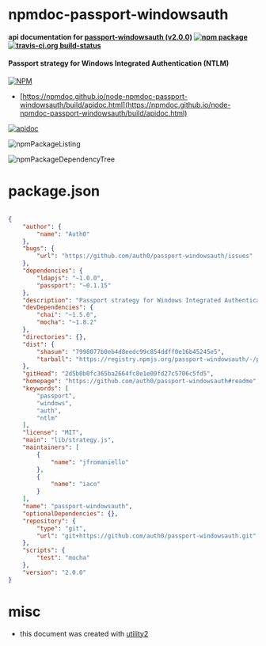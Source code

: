# npmdoc-passport-windowsauth

#### api documentation for  [passport-windowsauth (v2.0.0)](https://github.com/auth0/passport-windowsauth#readme)  [![npm package](https://img.shields.io/npm/v/npmdoc-passport-windowsauth.svg?style=flat-square)](https://www.npmjs.org/package/npmdoc-passport-windowsauth) [![travis-ci.org build-status](https://api.travis-ci.org/npmdoc/node-npmdoc-passport-windowsauth.svg)](https://travis-ci.org/npmdoc/node-npmdoc-passport-windowsauth)

#### Passport strategy for Windows Integrated Authentication (NTLM)

[![NPM](https://nodei.co/npm/passport-windowsauth.png?downloads=true&downloadRank=true&stars=true)](https://www.npmjs.com/package/passport-windowsauth)

- [https://npmdoc.github.io/node-npmdoc-passport-windowsauth/build/apidoc.html](https://npmdoc.github.io/node-npmdoc-passport-windowsauth/build/apidoc.html)

[![apidoc](https://npmdoc.github.io/node-npmdoc-passport-windowsauth/build/screenCapture.buildCi.browser.%252Ftmp%252Fbuild%252Fapidoc.html.png)](https://npmdoc.github.io/node-npmdoc-passport-windowsauth/build/apidoc.html)

![npmPackageListing](https://npmdoc.github.io/node-npmdoc-passport-windowsauth/build/screenCapture.npmPackageListing.svg)

![npmPackageDependencyTree](https://npmdoc.github.io/node-npmdoc-passport-windowsauth/build/screenCapture.npmPackageDependencyTree.svg)



# package.json

```json

{
    "author": {
        "name": "Auth0"
    },
    "bugs": {
        "url": "https://github.com/auth0/passport-windowsauth/issues"
    },
    "dependencies": {
        "ldapjs": "~1.0.0",
        "passport": "~0.1.15"
    },
    "description": "Passport strategy for Windows Integrated Authentication (NTLM)",
    "devDependencies": {
        "chai": "~1.5.0",
        "mocha": "~1.8.2"
    },
    "directories": {},
    "dist": {
        "shasum": "7998077b0eb4d8eedc99c854ddff0e16b45245e5",
        "tarball": "https://registry.npmjs.org/passport-windowsauth/-/passport-windowsauth-2.0.0.tgz"
    },
    "gitHead": "2d5b0b0fc365ba2664fc8e1e09fd27c5706c5fd5",
    "homepage": "https://github.com/auth0/passport-windowsauth#readme",
    "keywords": [
        "passport",
        "windows",
        "auth",
        "ntlm"
    ],
    "license": "MIT",
    "main": "lib/strategy.js",
    "maintainers": [
        {
            "name": "jfromaniello"
        },
        {
            "name": "iaco"
        }
    ],
    "name": "passport-windowsauth",
    "optionalDependencies": {},
    "repository": {
        "type": "git",
        "url": "git+https://github.com/auth0/passport-windowsauth.git"
    },
    "scripts": {
        "test": "mocha"
    },
    "version": "2.0.0"
}
```



# misc
- this document was created with [utility2](https://github.com/kaizhu256/node-utility2)
